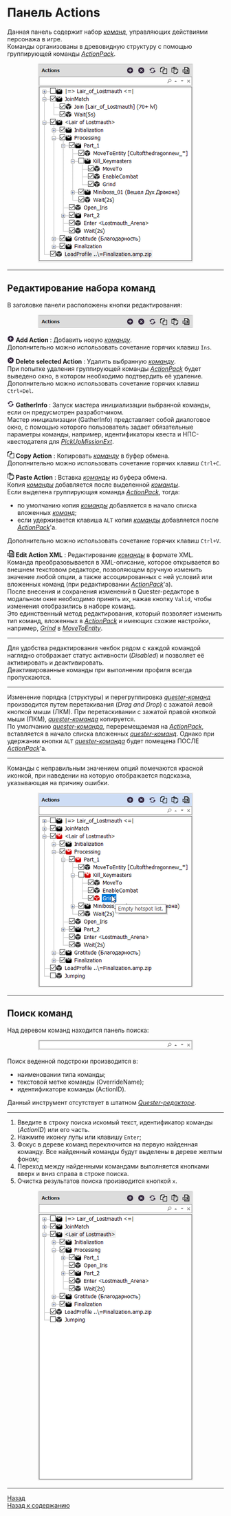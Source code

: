 # <a name="ref-ActionPanel"></a>**Панель Actions**

Данная панель содержит набор [*команд*](../EntityTools-QuesterExtensions-RU.md#ref-Actions), управляющих действиями персонажа в игре.  
Команды организованы в древовидную структуру с помощью группирующей команды [*ActionPack*](http://www.neverwinter-bot.com/forums/viewtopic.php?f=150&t=7892&p=43902#p43903).  

<p align="center"><img src="img/ActionsPanel.png"></p>

---

## <a name="ref-EditActions"></a>**Редактирование набора команд**

В заголовке панели расположены кнопки редактирования:  
<p align="center"><img src="img/ActionsPanelButtons.png"></p>

![AddAction](icons/Add.png) **Add Action** : Добавить новую [*команду*](../EntityTools-QuesterExtensions-RU.md#ref-Actions).  
Дополнительно можно использовать сочетание горячих клавиш  ``Ins``.  

![DeleteAction](icons/Cancel.png) **Delete selected Action** : Удалить выбранную [*команду*](../EntityTools-QuesterExtensions-RU.md#ref-Actions).  
При попытке удаления группирующей команды [*ActionPack*](https://www.neverwinter-bot.com/forums/viewtopic.php?p=43903#p43903) будет выведено окно, в котором необходимо подтвердить её удаление.  
Дополнительно можно использовать сочетание горячих клавиш  ``Ctrl+Del``.  

![GatherInfo](icons/Refresh.png) **GatherInfo** : Запуск мастера инициализации выбранной команды, если он предусмотрен разработчиком.  
Мастер инициализации (GatherInfo) представляет собой диалоговое окно, с помощью которого пользователь задает обязательные параметры команды, например, идентификаторы квеста и НПС-квестодателя для [*PickUpMissionExt*](../Actions/PickUpMissionExt-RU.md).  

![CopyAction](icons/Copy.png) **Copy Action** : Копировать [*команду*](../EntityTools-QuesterExtensions-RU.md#ref-Actions) в буфер обмена.  
Дополнительно можно использовать сочетание горячих клавиш  ``Ctrl+C``.  

![PasteAction](icons/Paste.png) **Paste Action** : Вставка [*команды*](../EntityTools-QuesterExtensions-RU.md#ref-Actions) из буфера обмена.  
Копия [*команды*](../EntityTools-QuesterExtensions-RU.md#ref-Actions) добавляется после выделенной [*команды*](../EntityTools-QuesterExtensions-RU.md#ref-Actions).  
Если выделена группирующая команда [*ActionPack*](https://www.neverwinter-bot.com/forums/viewtopic.php?p=43903#p43903), тогда:
- по умолчанию копия [*команды*](../EntityTools-QuesterExtensions-RU.md#ref-Actions) добавляется в начало списка вложенных [*команд*](../EntityTools-QuesterExtensions-RU.md#ref-Actions);
- если удерживается клавиша ``ALT`` копия [*команды*](../EntityTools-QuesterExtensions-RU.md#ref-Actions) добавляется после [*ActionPack*](https://www.neverwinter-bot.com/forums/viewtopic.php?p=43903#p43903)'a.

Дополнительно можно использовать сочетание горячих клавиш  ``Ctrl+V``.  

![XmlEditAction](icons/EditXml.png) **Edit Action XML** : Редактирование [*команды*](../EntityTools-QuesterExtensions-RU.md#ref-Actions) в формате XML.  
Команда преобразовывается в XML-описание, которое открывается во внешнем текстовом редакторе, позволяющем вручную изменить значение любой опции, а также ассоциированных с ней условий или вложенных команд (при редактировании [*ActionPack*](https://www.neverwinter-bot.com/forums/viewtopic.php?p=43903#p43903)'а).  
После внесения и сохранения изменений в Quester-редакторе в модальном окне необходимо принять их, нажав кнопку ``Valid``, чтобы изменения отобразились в наборе команд.  
Это единственный метод редактирования, который позволяет изменить тип команд, вложенных в [*ActionPack*](https://www.neverwinter-bot.com/forums/viewtopic.php?p=43903#p43903) и имеющих схожие настройки, например, [*Grind*](https://www.neverwinter-bot.com/forums/viewtopic.php?p=43904#p43904) в [*MoveToEntity*](../Actions/MoveToEntity-EN.md).  

---

Для удобства редактирования чекбок рядом с каждой командой наглядно отображает статус активности (*Disabled*) и позволяет её активировать и деактивировать.  
Деактивированные команды при выполнении профиля всегда пропускаются.  

---

Изменение порядка (структуры) и перегруппировка [*quester-команд*](../EntityTools-QuesterExtensions-RU.md#ref-Actions) производится путем перетакивания (*Drag and Drop*) с зажатой левой кнопкой мыши (ЛКМ). При перетаскивании с зажатой правой кнопкой мыши (ПКМ), [*quester-команда*](../EntityTools-QuesterExtensions-RU.md#ref-Actions) копируется.  
По умолчанию [*quester-команда*](../EntityTools-QuesterExtensions-RU.md#ref-Actions), переремещаемая на [*ActionPack*](https://www.neverwinter-bot.com/forums/viewtopic.php?p=43903#p43903), вставляется в начало списка вложенных [*quester-команд*](../EntityTools-QuesterExtensions-RU.md#ref-Actions). Однако при удержании кнопки ``ALT`` [*quester-команда*](../EntityTools-QuesterExtensions-RU.md#ref-Actions) будет помещена ПОСЛЕ [*ActionPack*](https://www.neverwinter-bot.com/forums/viewtopic.php?p=43903#p43903)'а.

---

Команды с неправильным значением опций помечаются красной иконкой, при наведении на которую отображается подсказка, указывающая на причину ошибки.
<p align="center"><img src="img/ActionsPanelError.png"></p>

---

## <a name="ref-SearchActions"></a>**Поиск команд**

Над деревом команд находится панель поиска:  
<p align="center"><img src="img/ActionsPanelSearch.png"></p>

Поиск веденной подстроки производится в:  
* наименовании типа команды;
* текстовой метке команды (OverrideName);
* идентификаторе команды (ActionID).  

Данный инструмент отсутствует в штатном [*Quester-редакторе*](https://www.neverwinter-bot.com/forums/viewtopic.php?p=43901#p43901).

---

1. Введите в строку поиска искомый текст, идентификатор команды (*ActionID*) или его часть.  
2. Нажмите иконку лупы или клавишу ``Enter``;
3. Фокус в дереве команд переключится на первую найденная команду. Все найденный команды будут выделены в дереве желтым фоном;
4. Переход между найденными командами выполняется кнопками вверх и вниз справа в строке поиска.
5. Очистка результатов поиска производится кнопкой ``x``.

<p align="center"><img src="img/ActionsSearch.gif"></p>

---

<a href="javascript:history.back()">Назад</a>  
[Назад к содержанию](../../index.md)